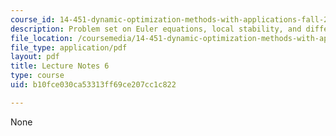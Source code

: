```yaml
---
course_id: 14-451-dynamic-optimization-methods-with-applications-fall-2009
description: Problem set on Euler equations, local stability, and difference equations.
file_location: /coursemedia/14-451-dynamic-optimization-methods-with-applications-fall-2009/b10fce030ca53313ff69ce207cc1c822_MIT14_451F09_lec06.pdf
file_type: application/pdf
layout: pdf
title: Lecture Notes 6
type: course
uid: b10fce030ca53313ff69ce207cc1c822

---
```

None
